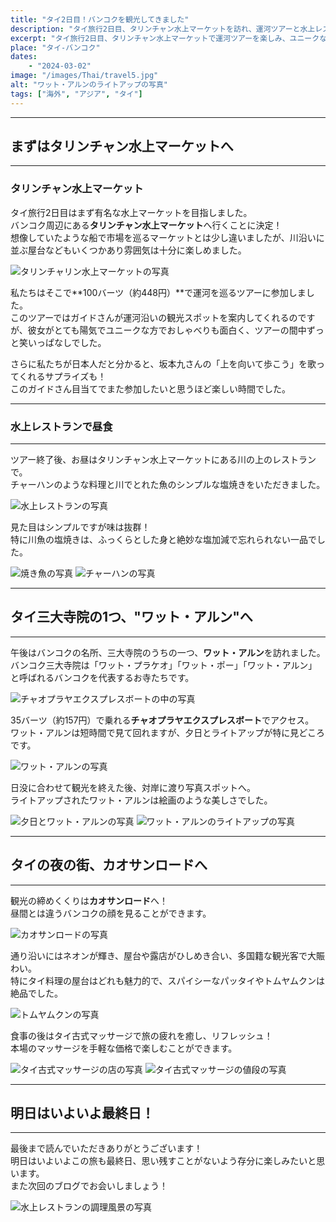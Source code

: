 ```yaml
---
title: "タイ2日目！バンコクを観光してきました"
description: "タイ旅行2日目、タリンチャン水上マーケットを訪れ、運河ツアーと水上レストランでの美味しい昼食を楽しんだあと、バンコク三大寺院の一つ、ワット・アルンを訪れる。夕日とライトアップの美しい景色を堪能した後、夜のカオサンロードでタイの文化と食を満喫。充実した一日を終え、最終日の準備を整えます。"
excerpt: "タイ旅行2日目、タリンチャン水上マーケットで運河ツアーを楽しみ、ユニークなガイドとの出会いに大笑い。水上レストランで川魚の塩焼きとチャーハンを味わった後、ワット・アルンを訪れ、夕日とライトアップを堪能。夜はカオサンロードでタイの食や文化を体験し、タイ古式マッサージでリフレッシュ。最終日も楽しみ！"
place: "タイ-バンコク"
dates:
    - "2024-03-02"
image: "/images/Thai/travel5.jpg"
alt: "ワット・アルンのライトアップの写真"
tags: ["海外", "アジア", "タイ"]
---
```


---
## まずはタリンチャン水上マーケットへ
---

### タリンチャン水上マーケット
タイ旅行2日目はまず有名な水上マーケットを目指しました。  
バンコク周辺にある**タリンチャン水上マーケット**へ行くことに決定！  
想像していたような船で市場を巡るマーケットとは少し違いましたが、川沿いに並ぶ屋台などもいくつかあり雰囲気は十分に楽しめました。

![タリンチャリン水上マーケットの写真](/images/Thai/marcket1.jpg)

私たちはそこで**100バーツ（約448円）**で運河を巡るツアーに参加しました。  
このツアーではガイドさんが運河沿いの観光スポットを案内してくれるのですが、彼女がとても陽気でユニークな方でおしゃべりも面白く、ツアーの間中ずっと笑いっぱなしでした。  

さらに私たちが日本人だと分かると、坂本九さんの「上を向いて歩こう」を歌ってくれるサプライズも！  
このガイドさん目当てでまた参加したいと思うほど楽しい時間でした。

---
### 水上レストランで昼食
---

ツアー終了後、お昼はタリンチャン水上マーケットにある川の上のレストランで。  
チャーハンのような料理と川でとれた魚のシンプルな塩焼きをいただきました。

![水上レストランの写真](/images/Thai/marcket2.jpg)

見た目はシンプルですが味は抜群！  
特に川魚の塩焼きは、ふっくらとした身と絶妙な塩加減で忘れられない一品でした。 

![焼き魚の写真](/images/Thai/marcket4.jpg)
![チャーハンの写真](/images/Thai/marcket3.jpg)

---
## タイ三大寺院の1つ、"ワット・アルン"へ
---

午後はバンコクの名所、三大寺院のうちの一つ、**ワット・アルン**を訪れました。  
バンコク三大寺院は「ワット・プラケオ」「ワット・ポー」「ワット・アルン」と呼ばれるバンコクを代表するお寺たちです。

![チャオプラヤエクスプレスボートの中の写真](/images/Thai/boat.jpg)

35バーツ（約157円）で乗れる**チャオプラヤエクスプレスボート**でアクセス。  
ワット・アルンは短時間で見て回れますが、夕日とライトアップが特に見どころです。

![ワット・アルンの写真](/images/Thai/arun.jpg)

日没に合わせて観光を終えた後、対岸に渡り写真スポットへ。  
ライトアップされたワット・アルンは絵画のような美しさでした。 

![夕日とワット・アルンの写真](/images/Thai/arun2.jpg)
![ワット・アルンのライトアップの写真](/images/Thai/travel5.jpg)

---
## タイの夜の街、カオサンロードへ
---

観光の締めくくりは**カオサンロード**へ！  
昼間とは違うバンコクの顔を見ることができます。  

![カオサンロードの写真](/images/Thai/kaosan..jpg)

通り沿いにはネオンが輝き、屋台や露店がひしめき合い、多国籍な観光客で大賑わい。  
特にタイ料理の屋台はどれも魅力的で、スパイシーなパッタイやトムヤムクンは絶品でした。

![トムヤムクンの写真](/images/Thai/tom.jpg)

食事の後はタイ古式マッサージで旅の疲れを癒し、リフレッシュ！  
本場のマッサージを手軽な価格で楽しむことができます。 

![タイ古式マッサージの店の写真](/images/Thai/mass.jpg)
![タイ古式マッサージの値段の写真](/images/Thai/masss2.jpg)

---
## 明日はいよいよ最終日！
---

最後まで読んでいただきありがとうございます！  
明日はいよいよこの旅も最終日、思い残すことがないよう存分に楽しみたいと思います。  
また次回のブログでお会いしましょう！

![水上レストランの調理風景の写真](/images/Thai/marcket5.jpg)
